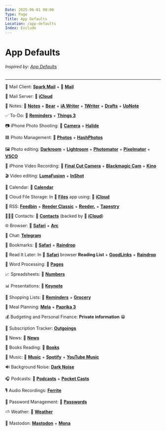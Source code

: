 ```yaml
---
Date: 2025-06-01 00:00
Type: Page
Title: App Defaults
Location: /app-defaults
Index: Exclude
---
```


# App Defaults

###### Inspired by: [App Defaults](https://defaults.rknight.me)

---

📨 Mail Client: [**Spark Mail**](https://apps.apple.com/app/id997102246) +  [**Mail**](https://apps.apple.com/app/id1108187098)

📮 Mail Server:  [**iCloud**](https://www.icloud.com/)

📝 Notes:  [**Notes**](https://apps.apple.com/app/id1110145109) + [**Bear**](https://apps.apple.com/app/id1016366447) + [**iA Writer**](https://apps.apple.com/app/id775737172) + [**‎1Writer**](https://apps.apple.com/app/id680469088) + [**Drafts**](https://apps.apple.com/app/id1236254471) + [**UpNote**](https://apps.apple.com/app/id1389634515)

✅ To-Do:  [**Reminders**](https://apps.apple.com/app/id1108187841) + [**Things 3**](https://apps.apple.com/app/id904237743)

📷 iPhone Photo Shooting:  [**Camera**](https://apps.apple.com/app/id1584216193) + [**Halide**](https://apps.apple.com/app/id885697368)

🟦 Photo Management:  [**‎Photos**](https://apps.apple.com/app/id1584215428) + [**HashPhotos**](https://apps.apple.com/app/id685784609)

🖼️ Photo editing: [**Darkroom**](https://apps.apple.com/app/id953286746) + [**Lightroom**](https://apps.apple.com/app/id878783582) + [**Photomator**](https://apps.apple.com/app/id1444636541) + [**Pixelmator**](https://apps.apple.com/app/id924695435) + [**VSCO**](https://apps.apple.com/app/id588013838)

🎥 iPhone Video Recording:  [**Final Cut Camera**](https://apps.apple.com/app/id6469552837) + [**Blackmagic Cam**](https://apps.apple.com/app/id6449580241) + [**Kino**](https://apps.apple.com/app/id6472380172)

🎬 Video editing: [**LumaFusion**](https://apps.apple.com/app/id1062022008) + [**InShot**](https://apps.apple.com/app/id997362197)

📆 Calendar:  [**Calendar**](https://apps.apple.com/app/id1108185179)

📁 Cloud File Storage: In  [**Files**](https://apps.apple.com/app/id1232058109) app using:  [**iCloud**](https://www.icloud.com/)

📖 RSS: [**Feedbin**](https://apps.apple.com/app/id1444961766) + [**Reeder Classic**](https://apps.apple.com/app/id1529445840) + [**Reeder.**](https://apps.apple.com/app/id6475002485) + [**Tapestry**](https://apps.apple.com/app/id6448078074)

🙍🏻‍♂️ Contacts:  [**Contacts**](https://apps.apple.com/app/id1069512615) (backed by  [**iCloud**](https://www.icloud.com/))

🌐 Browser:  [**‎Safari**](https://apps.apple.com/app/id1146562112) + [**Arc**](https://apps.apple.com/app/id6472513080)

💬 Chat: [**Telegram**](https://apps.apple.com/app/id686449807)

🔖 Bookmarks:  [**‎Safari**](https://apps.apple.com/app/id1146562112) + [**‎Raindrop**](https://apps.apple.com/app/id1021913807)

📑 Read It Later: In  [**‎Safari**](https://apps.apple.com/app/id1146562112) browser **Reading List** + [**GoodLinks**](https://apps.apple.com/app/id1474335294) + [**‎Raindrop**](https://apps.apple.com/app/id1021913807)

📜 Word Processing:  [**Pages**](https://apps.apple.com/app/id361309726)

📈 Spreadsheets:  [**Numbers**](https://apps.apple.com/app/id361304891)

📊 Presentations:  [**Keynote**](https://apps.apple.com/app/id361285480)

🛒 Shopping Lists:  [**Reminders**](https://apps.apple.com/app/id1108187841) + [**Grocery**](https://apps.apple.com/app/id1195676848)

🍴 Meal Planning: [**Mela**](https://apps.apple.com/app/id1548466041) + [**Paprika 3**](https://apps.apple.com/app/id1303222868)

💰 Budgeting and Personal Finance: **Private information** 😁

💸 Subscription Tracker: [**Outgoings**](https://apps.apple.com/app/id1498070873)

📰 News:  [**News**](https://apps.apple.com/app/id1066498020)

📖 Books Reading:  [**Books**](https://apps.apple.com/app/id364709193)

🎵 Music:  [**Music**](https://www.apple.com/apple-music/) + [**Spotify**](https://apps.apple.com/app/id324684580) + [**YouTube Music**](https://apps.apple.com/app/id1017492454)

🔊 Background Noise: [**Dark Noise**](https://apps.apple.com/app/id1465439395)

🎧 Podcasts:  [**Podcasts**](https://apps.apple.com/app/id525463029) + [**Pocket Casts**](https://apps.apple.com/app/id414834813)

🎙️ Audio Recordings: [**Ferrite**](https://apps.apple.com/app/id1018780185)

🔐 Password Management:  [**Passwords**](https://apps.apple.com/app/id6473799789)

⛅️ Weather:  [**Weather**](https://apps.apple.com/app/id1069513131)

🦣 Mastodon: [**Mastodon**](https://apps.apple.com/app/id1571998974) + [**Mona**](https://apps.apple.com/app/id1659154653)